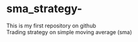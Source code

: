 # sma_strategy-
This is my first repository on github
<br>
Trading strategy on simple moving average (sma)
